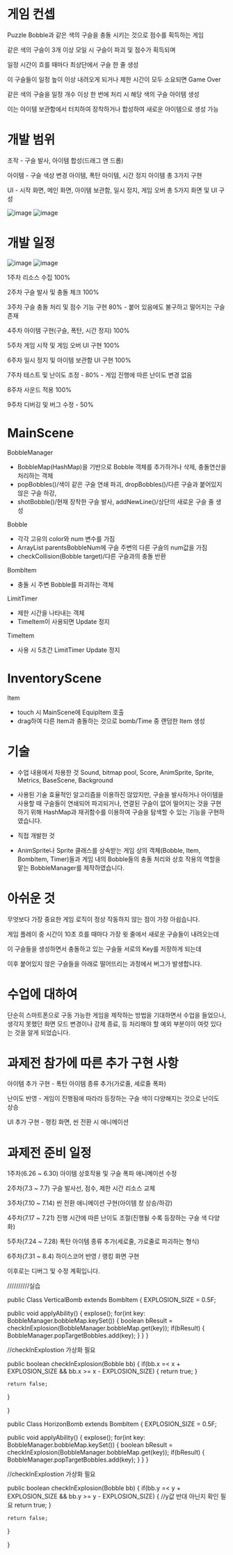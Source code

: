 # 게임 컨셉
Puzzle Bobble과 같은 색의 구슬을 충돌 시키는 것으로 점수를 획득하는 게임

같은 색의 구슬이 3개 이상 모일 시 구슬이 파괴 및 점수가 획득되며

일정 시간이 흐를 때마다 최상단에서 구슬 한 줄 생성

이 구슬들이 일정 높이 이상 내려오게 되거나 제한 시간이 모두 소요되면 Game Over

같은 색의 구슬을 일정 개수 이상 한 번에 처리 시 해당 색의 구슬 아이템 생성

이는 아이템 보관함에서 터치하여 장착하거나 합성하여 새로운 아이템으로 생성 가능



# 개발 범위
조작 - 구슬 발사, 아이템 합성(드래그 앤 드롭)

아이템 - 구슬 색상 변경 아이템, 폭탄 아이템, 시간 정지 아이템 총 3가지 구현  

UI - 시작 화면, 메인 화면, 아이템 보관함, 일시 정지, 게임 오버 총 5가지 화면 및 UI 구성 

![image](https://user-images.githubusercontent.com/89974193/228336831-ade6f809-3f4e-4bee-9bd2-423f902ff8bb.png)
![image](https://user-images.githubusercontent.com/89974193/228336922-ed9b1fa4-55bb-4648-832d-44bd177d15f9.png)


# 개발 일정

![image](https://user-images.githubusercontent.com/89974193/228337029-3429cc55-21bd-4893-8a38-234f0b93a409.png)
![image](https://github.com/chodott/AndroidProgramming/assets/89974193/e49ddd87-7420-4c4d-bde8-c5535e392c63)

1주차 리소스 수집 100%

2주차 구슬 발사 및 충돌 체크 100%

3주차 구슬 충돌 처리 및 점수 기능 구현 80% - 붙어 있음에도 불구하고 떨어지는 구슬 존재

4주차 아이템 구현(구슬, 폭탄, 시간 정지) 100%

5주차 게임 시작 및 게임 오버 UI 구현 100%

6주차 일시 정지 및 아이템 보관함 UI 구현 100%

7주차 테스트 및 난이도 조정 - 80% - 게임 진행에 따른 난이도 변경 없음

8주차 사운드 적용 100%

9주차 디버깅 및 버그 수정 - 50%

# MainScene
BobbleManager
- BobbleMap(HashMap)을 기반으로 Bobble 객체를 추가하거나 삭제, 충돌연산을 처리하는 객체
- popBobbles()/색이 같은 구슬 연쇄 파괴, dropBobbles()/다른 구슬과 붙어있지 않은 구슬 하강, 
- shotBobble()/현재 장착한 구슬 발사, addNewLine()/상단의 새로운 구슬 줄 생성

Bobble
- 각각 고유의 color와 num 변수를 가짐
- ArrayList parentsBobbleNum에 구슬 주변의 다른 구슬의 num값을 가짐
- checkCollision(Bobble target)/다른 구슬과의 충돌 반환

BombItem
- 충돌 시 주변 Bobble를 파괴하는 객체

LimitTimer
- 제한 시간을 나타내는 객체
- TimeItem이 사용되면 Update 정지

TimeItem
- 사용 시 5초간 LimitTimer Update 정지

# InventoryScene
Item
- touch 시 MainScene에 EquipItem 호출
- drag하여 다른 Item과 충돌하는 것으로 bomb/Time 중 랜덤한 Item 생성

# 기술
- 수업 내용에서 차용한 것
Sound, bitmap pool, Score, AnimSprite, Sprite, Metrics, BaseScene, Background

- 사용된 기술
효율적인 알고리즘을 이용하진 않았지만, 구슬을 발사하거나 아이템을 사용할 때 구슬들이 연쇄되어 파괴되거나, 연결된 구슬이 없어 떨어지는 것을 구현하기 위해
HashMap과 재귀함수를 이용하여 구슬을 탐색할 수 있는 기능을 구현하였습니다.

- 직접 개발한 것
- AnimSprite나 Sprite 클래스를 상속받는 게임 상의 객체(Bobble, Item, BombItem, Timer)들과 게임 내의 Bobble들의 충돌 처리와 상호 작용의 역할을 맡는 BobbleManager를 제작하였습니다.

# 아쉬운 것
무엇보다 가장 중요한 게임 로직이 정상 작동하지 않는 점이 가장 아쉽습니다.

게임 플레이 중 시간이 10초 흐를 때마다 가장 윗 줄에서 새로운 구슬들이 내려오는데

이 구슬들을 생성하면서 충돌하고 있는 구슬들 서로의 Key를 저장하게 되는데 

이후 붙어있지 않은 구슬들을 아래로 떨어뜨리는 과정에서 버그가 발생합니다.

# 수업에 대하여
단순히 스마트폰으로 구동 가능한 게임을 제작하는 방법을 기대하면서 수업을 들었으나,
생각지 못했던 화면 모드 변경이나 강제 종료, 등 처리해야 할 예외 부분이이 여럿 있다는 것을
알게 되었습니다.



# 과제전 참가에 따른 추가 구현 사항
아이템 추가 구현 - 폭탄 아이템 종류 추가(가로줄, 세로줄 폭파)

난이도 반영 - 게임이 진행됨에 따라라 등장하는 구슬 색이 다양해지는 것으로 난이도 상승

UI 추가 구현 - 랭킹 화면, 씬 전환 시 애니메이션

# 과제전 준비 일정

1주차(6.26 ~ 6.30) 아이템 상호작용 및 구슬 폭파 애니메이션 수정

2주차(7.3 ~ 7.7) 구슬 발사선, 점수, 제한 시간 리소스 교체

3주차(7.10 ~ 7.14) 씬 전환 애니메이션 구현(아이템 창 상승/하강)

4주차(7.17 ~ 7.21) 진행 시간에 따른 난이도 조절(진행될 수록 등장하는 구슬 색 다양화)

5주차(7.24 ~ 7.28) 폭탄 아이템 종류 추가(세로줄, 가로줄로 파괴하는 형식)

6주차(7.31 ~ 8.4) 하이스코어 반영 / 랭킹 화면 구현

이후로는 디버그 및 수정 계획입니다.





//////////실습


public Class VerticalBomb extends BombItem
{
	EXPLOSION_SIZE = 0.5F;

public void applyAbility()
{
	explose();
	for(int key: BobbleManager.bobbleMap.keySet())
	{
		boolean bResult = checkInExplosion(BobbleManager.bobbleMap.get(key));
		if(bResult)
		{
			BobbleManager.popTargetBobbles.add(key);
		}
	}
}

//checkInExplostion 가상화 필요


public boolean checkInExplosion(Bobble bb)
{
	if(bb.x =< x + EXPLOSION_SIZE && bb.x >= x - EXPLOSION_SIZE)
	{
		return true;
	}		
	
	return false;
}


}

public Class HorizonBomb extends BombItem
{
	EXPLOSION_SIZE = 0.5F;

public void applyAbility()
{
	explose();
	for(int key: BobbleManager.bobbleMap.keySet())
	{
		boolean bResult = checkInExplosion(BobbleManager.bobbleMap.get(key));
		if(bResult)
		{
			BobbleManager.popTargetBobbles.add(key);
		}
	}
}

//checkInExplostion 가상화 필요


public boolean checkInExplosion(Bobble bb)
{
	if(bb.y =< y + EXPLOSION_SIZE && bb.y >= y - EXPLOSION_SIZE)
	{
 		//y값 반대 아닌지 확인 필요
		return true;
	}		
	
	return false;
}


}


